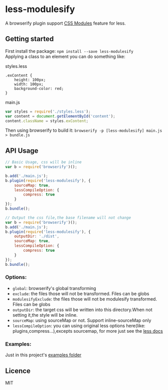 # less-modulesify  
A browserify plugin support [CSS Modules](https://github.com/css-modules/css-modules) feature for less.

## Getting started  
First install the package: `npm install --save less-modulesify`  
Applying a class to an element you can do something like:  

styles.less
```less
.exContent {
    height: 100px;
    width: 100px;
    background-color: red;
}
```

main.js
```js
var styles = require('./styles.less');
var content = document.getElementById('content');
content.className = styles.exContent;
```

Then using browserify to build it: `browserify -p [less-modulesify] main.js > bundle.js`  

## API Usage  
```js
// Basic Usage, css will be inline
var b = require('browserify')();

b.add('./main.js');
b.plugin(require('less-modulesify'), {
    sourceMap: true,
    lessCompileOption: {
        compress: true
    }
});
b.bundle();
```

```js
// Output the css file,the base filename will not change
var b = require('browserify')();
b.add('./main.js');
b.plugin(require('less-modulesify'), {
    outputDir: './dist',
    sourceMap: true,
    lessCompileOption: {
        compress: true
    }
});
b.bundle();
```

### Options:

- `global`: browserify's global transforming
- `exclude`: the files those will not be transformed. Files can be globs
- `modulesifyExclude`: the files those will not be modulesify transformed. Files can be globs
- `outputDir`: the target css will be written into this directory.When not setting it,the style will be inline.  
- `sourceMap`: using sourceMap or not. Support inline-sourceMap only
- `lessCompileOption`: you can using original less options here(like: plugins,compress...),excepts sourcemap, for more 
just see the [less docs](http://lesscss.org/usage/#programmatic-usage)

### Examples:

Just in this project's [examples folder](https://github.com/wujohns/less-modulesify/tree/master/examples)

## Licence  
MIT  